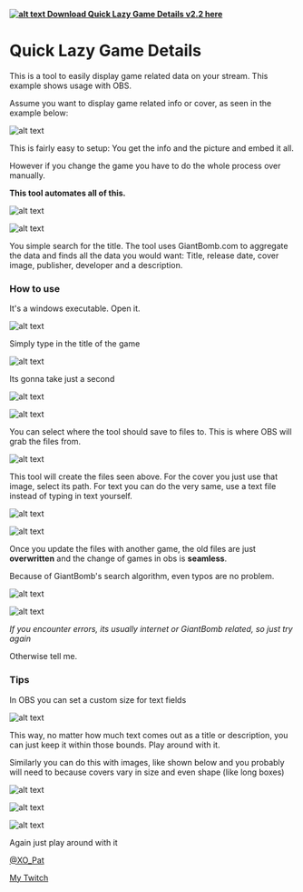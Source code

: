  **[![alt text][dlicon]  Download Quick Lazy Game Details v2.2 here](https://github.com/PatrikSchulze/Quick_Lazy_Game_Details/raw/master/QuickLazyGameDetails.exe "")**



# Quick Lazy Game Details

This is a tool to easily display game related data on your stream. This example shows usage with OBS.

Assume you want to display game related info or cover, as seen in the example below:


![alt text](https://github.com/PatrikSchulze/Quick_Lazy_Game_Details/blob/master/1.jpg "Easy app")


This is fairly easy to setup: You get the info and the picture and embed it all.

However if you change the game you have to do the whole process over manually.

**This tool automates all of this.**


![alt text](https://github.com/PatrikSchulze/Quick_Lazy_Game_Details/blob/master/overview.jpg "The App")


![alt text](https://github.com/PatrikSchulze/Quick_Lazy_Game_Details/blob/master/2.jpg "Automation")


You simple search for the title. The tool uses GiantBomb.com to aggregate the data and finds all the data you would want:
Title, release date, cover image, publisher, developer and a description.



### How to use

It's a windows executable. Open it. 


![alt text](https://github.com/PatrikSchulze/Quick_Lazy_Game_Details/blob/master/exeicon.jpg "Open the app")


Simply type in the title of the game


![alt text](https://github.com/PatrikSchulze/Quick_Lazy_Game_Details/blob/master/searchfield.jpg "Type in your title")


Its gonna take just a second


![alt text](https://github.com/PatrikSchulze/Quick_Lazy_Game_Details/blob/master/findinggames.jpg "Wait")


![alt text](https://github.com/PatrikSchulze/Quick_Lazy_Game_Details/blob/master/update-files.jpg "Click this")


You can select where the tool should save to files to. This is where OBS will grab the files from.


![alt text](https://github.com/PatrikSchulze/Quick_Lazy_Game_Details/blob/master/files.jpg "Exported files")


This tool will create the files seen above.
For the cover you just use that image, select its path.
For text you can do the very same, use a text file instead of typing in text yourself.


![alt text](https://github.com/PatrikSchulze/Quick_Lazy_Game_Details/blob/master/obs_textfield-details.jpg "Embed text files")


![alt text](https://github.com/PatrikSchulze/Quick_Lazy_Game_Details/blob/master/obs_filepaths.jpg "Embed text files")


Once you update the files with another game, the old files are just **overwritten** and the change of games in obs is **seamless**.

Because of GiantBomb's search algorithm, even typos are no problem.


![alt text](https://github.com/PatrikSchulze/Quick_Lazy_Game_Details/blob/master/typo.jpg "Typos")


![alt text](https://static-cdn.jtvnw.net/emoticons/v1/88/1.0 "PogChamp")



_If you encounter errors, its usually internet or GiantBomb related, so just try again_

Otherwise tell me.


### Tips

In OBS you can set a custom size for text fields


![alt text](https://github.com/PatrikSchulze/Quick_Lazy_Game_Details/blob/master/obs_textSize.jpg "Custom text area size")


This way, no matter how much text comes out as a title or description, you can just keep it within those bounds. Play around with it.

Similarly you can do this with images, like shown below and you probably will need to because covers vary in size and even shape (like long boxes)


![alt text](https://github.com/PatrikSchulze/Quick_Lazy_Game_Details/blob/master/obs_image_stretch0.jpg "Image sizes")


![alt text](https://github.com/PatrikSchulze/Quick_Lazy_Game_Details/blob/master/obs_image_stretch.jpg "Image sizes")


![alt text](https://github.com/PatrikSchulze/Quick_Lazy_Game_Details/blob/master/obs_image_stretch2.jpg "Image sizes")


Again just play around with it




[@XO_Pat](https://twitter.com/XO_Pat)


[My Twitch](https://www.twitch.tv/khaos_cero)


[dlicon]: https://github.com/PatrikSchulze/Quick_Lazy_Game_Details/blob/master/download.png ""
